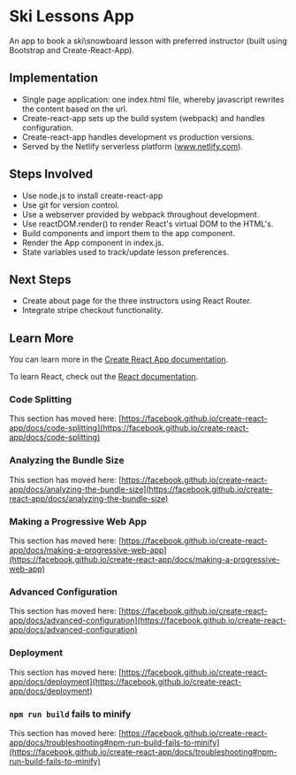 # Ski Lessons App

An app to book a ski\snowboard lesson with preferred instructor (built using Bootstrap and Create-React-App).

## Implementation
* Single page application: one index.html file, whereby javascript rewrites the content based on the url.
* Create-react-app sets up the build system (webpack) and handles configuration.
* Create-react-app handles development vs production versions.
* Served by the Netlify serverless platform (www.netlify.com).

## Steps Involved
* Use node.js to install create-react-app
* Use git for version control.
* Use a webserver provided by webpack throughout development. 
* Use reactDOM.render() to render React's virtual DOM to the HTML's.
* Build components and import them to the app component. 
* Render the App component in index.js.
* State variables used to track/update lesson preferences. 

## Next Steps
* Create about page for the three instructors using React Router.
* Integrate stripe checkout functionality.

## Learn More

You can learn more in the [Create React App documentation](https://facebook.github.io/create-react-app/docs/getting-started).

To learn React, check out the [React documentation](https://reactjs.org/).

### Code Splitting

This section has moved here: [https://facebook.github.io/create-react-app/docs/code-splitting](https://facebook.github.io/create-react-app/docs/code-splitting)

### Analyzing the Bundle Size

This section has moved here: [https://facebook.github.io/create-react-app/docs/analyzing-the-bundle-size](https://facebook.github.io/create-react-app/docs/analyzing-the-bundle-size)

### Making a Progressive Web App

This section has moved here: [https://facebook.github.io/create-react-app/docs/making-a-progressive-web-app](https://facebook.github.io/create-react-app/docs/making-a-progressive-web-app)

### Advanced Configuration

This section has moved here: [https://facebook.github.io/create-react-app/docs/advanced-configuration](https://facebook.github.io/create-react-app/docs/advanced-configuration)

### Deployment

This section has moved here: [https://facebook.github.io/create-react-app/docs/deployment](https://facebook.github.io/create-react-app/docs/deployment)

### `npm run build` fails to minify

This section has moved here: [https://facebook.github.io/create-react-app/docs/troubleshooting#npm-run-build-fails-to-minify](https://facebook.github.io/create-react-app/docs/troubleshooting#npm-run-build-fails-to-minify)
